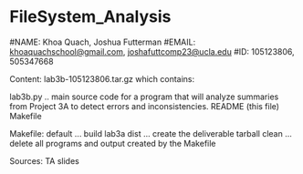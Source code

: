 # FileSystem_Analysis
#NAME: Khoa Quach, Joshua Futterman #EMAIL: khoaquachschool@gmail.com, joshafuttcomp23@ucla.edu #ID: 105123806, 505347668

Content: lab3b-105123806.tar.gz which contains:

lab3b.py .. main source code for a program that will analyze summaries from Project 3A to detect errors and inconsistencies. README (this file) Makefile

Makefile: default ... build lab3a dist ... create the deliverable tarball clean ... delete all programs and output created by the Makefile

Sources: TA slides
